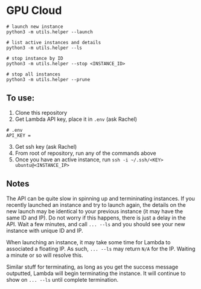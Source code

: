 # GPU Cloud

```
# launch new instance
python3 -m utils.helper --launch

# list active instances and details
python3 -m utils.helper --ls

# stop instance by ID
python3 -m utils.helper --stop <INSTANCE_ID>

# stop all instances
python3 -m utils.helper --prune
```
## To use:
1. Clone this repository
2. Get Lambda API key, place it in `.env` (ask Rachel)
```
# .env
API_KEY =
```
3. Get ssh key (ask Rachel)
4. From root of repository, run any of the commands above
5. Once you have an active instance, run `ssh -i ~/.ssh/<KEY> ubuntu@<INSTANCE_IP>`

## Notes

The API can be quite slow in spinning up and termininating instances. If you recently launched an instance and try to launch again, the details on the new launch may be identical to your previous instance (it may have the same ID and IP). Do not worry if this happens, there is just a delay in the API. Wait a few minutes, and call `... --ls` and you should see your new instance with unique ID and IP.

When launching an instance, it may take some time for Lambda to associated a floating IP. As such, `... --ls` may return `N/A` for the IP. Waiting a minute or so will resolve this.

Similar stuff for terminating, as long as you get the success message outputted, Lambda will begin terminating the instance. It will continue to show on `... --ls` until complete termination.
